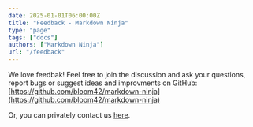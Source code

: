 ```yaml
---
date: 2025-01-01T06:00:00Z
title: "Feedback - Markdown Ninja"
type: "page"
tags: ["docs"]
authors: ["Markdown Ninja"]
url: "/feedback"
---
```


We love feedbak! Feel free to join the discussion and ask your questions, report bugs or suggest ideas and improvments on GitHub: [https://github.com/bloom42/markdown-ninja](https://github.com/bloom42/markdown-ninja)

Or, you can privately contact us [here](/contact).
